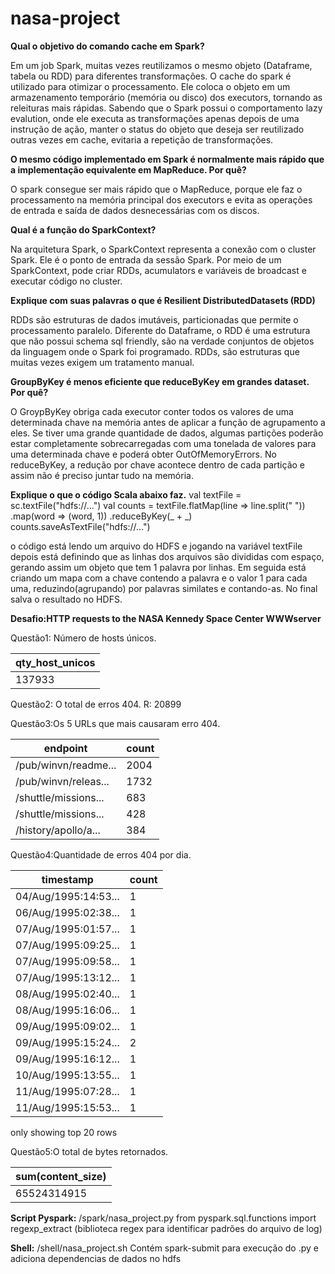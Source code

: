 # nasa-project

**Qual o objetivo do comando cache​ ​em Spark?**

Em um job Spark, muitas vezes reutilizamos o mesmo objeto (Dataframe, tabela ou RDD) para diferentes transformações. O cache do spark é utilizado para otimizar o processamento. Ele coloca o objeto em um armazenamento temporário (memória ou disco) dos executors, tornando as releituras mais rápidas. 
Sabendo que o Spark possui o comportamento lazy evalution, onde ele executa as transformações apenas depois de uma instrução de ação, manter o status do objeto que deseja ser reutilizado outras vezes em cache, evitaria a repetição de transformações.

**O mesmo código implementado em Spark é normalmente mais rápido que a implementação equivalente em
MapReduce. Por quê?**

O spark consegue ser mais rápido que o MapReduce, porque ele faz o processamento na memória principal dos executors e evita as operações de entrada e saída de dados desnecessárias com os discos.

**Qual é a função do SparkContext​?**

Na arquitetura Spark, o SparkContext representa a conexão com o cluster Spark. Ele é o ponto de entrada da sessão Spark. Por meio de um SparkContext, pode criar RDDs, acumulators e variáveis de broadcast e executar código no cluster.


**Explique com suas palavras o que é Resilient​ ​Distributed​ ​Datasets​ (RDD)**  

RDDs são estruturas de dados imutáveis, particionadas que permite o processamento paralelo. Diferente do Dataframe, o RDD é uma estrutura que não possui schema sql friendly, são na verdade conjuntos de objetos da linguagem onde o Spark foi programado. RDDs, são estruturas que muitas vezes exigem um tratamento manual.

**GroupByKey​ ​é menos eficiente que reduceByKey​ ​em grandes dataset. Por quê?**

O GroypByKey obriga cada executor conter todos os valores de uma determinada chave na memória antes de aplicar a função de agrupamento a eles. Se tiver uma grande quantidade de dados, algumas partições poderão estar completamente sobrecarregadas com uma tonelada de valores para uma determinada chave e poderá obter OutOfMemoryErrors. No reduceByKey, a redução por chave acontece dentro de cada partição e assim não é preciso juntar tudo na memória.

**Explique o que o código Scala abaixo faz.**
val textFile = sc.textFile("hdfs://...")
val counts = textFile.flatMap(line => line.split(" "))
.map(word => (word, 1))
.reduceByKey(_ + _)
counts.saveAsTextFile("hdfs://...")

o código está lendo um arquivo do HDFS e jogando na variável textFile
depois está definindo que as linhas dos arquivos são divididas com espaço, gerando assim um objeto que tem 1 palavra por linhas. Em seguida está criando um mapa com a chave contendo a palavra e o valor 1 para cada uma, reduzindo(agrupando) por palavras similates e contando-as. No final salva o resultado no HDFS.

**Desafio:HTTP​ ​requests​ ​to​ ​the​ ​NASA​ ​Kennedy​ ​Space​ ​Center​ ​WWW​ ​server**

Questão1: Número de hosts únicos.

| qty_host_unicos 	|
|-----------------	|
| 137933          	|

Questão2: O total de erros 404.
R: 20899

Questão3:Os 5 URLs que mais causaram erro 404.

| endpoint             	| count 	|
|----------------------	|-------	|
| /pub/winvn/readme... 	| 2004  	|
| /pub/winvn/releas... 	| 1732  	|
| /shuttle/missions... 	| 683   	|
| /shuttle/missions... 	| 428   	|
| /history/apollo/a... 	| 384   	|

Questão4:Quantidade de erros 404 por dia.

| timestamp            	| count 	|
|----------------------	|-------	|
| 04/Aug/1995:14:53... 	| 1     	|
| 06/Aug/1995:02:38... 	| 1     	|
| 07/Aug/1995:01:57... 	| 1     	|
| 07/Aug/1995:09:25... 	| 1     	|
| 07/Aug/1995:09:58... 	| 1     	|
| 07/Aug/1995:13:12... 	| 1     	|
| 08/Aug/1995:02:40... 	| 1     	|
| 08/Aug/1995:16:06... 	| 1     	|
| 09/Aug/1995:09:02... 	| 1     	|
| 09/Aug/1995:15:24... 	| 2     	|
| 09/Aug/1995:16:12... 	| 1     	|
| 10/Aug/1995:13:55... 	| 1     	|
| 11/Aug/1995:07:28... 	| 1     	|
| 11/Aug/1995:15:53... 	| 1     	|
only showing top 20 rows

Questão5:O total de bytes retornados.

| sum(content_size) 	|
|-------------------	|
| 65524314915       	|

**Script Pyspark:**
/spark/nasa_project.py
from pyspark.sql.functions import regexp_extract (biblioteca regex para identificar padrões do arquivo de log)

**Shell:**
/shell/nasa_project.sh
Contém spark-submit para execução do .py e adiciona dependencias de dados no hdfs

